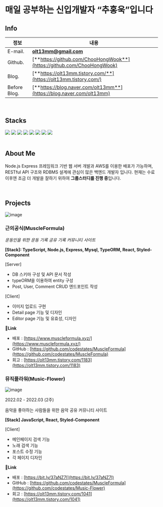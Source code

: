 

# 매일 공부하는 신입개발자 “추홍욱”입니다


## Info
|정보|내용|
|------|---|
|E-mail.|**olt13mm@gmail.com**|
|Github.|[**https://github.com/ChooHongWook**](https://github.com/ChooHongWook)|
|Blog.|[**https://olt13mm.tistory.com/**](https://olt13mm.tistory.com/)|
|Before Blog.|[**https://blog.naver.com/olt13mm**](https://blog.naver.com/olt13mm)|

<br/>

## Stacks
<div align=left> 
<img src="https://img.shields.io/badge/JavaScript-F7DF1E?style=for-the-badge&logo=JavaScript&logoColor=white">
  <img src="https://img.shields.io/badge/TypeScript-3178C6?style=for-the-badge&logo=TypeScript&logoColor=white">
<img src="https://img.shields.io/badge/Node.js-339933?style=for-the-badge&logo=Node.js&logoColor=white">
<img src="https://img.shields.io/badge/Express-000000?style=for-the-badge&logo=Node.js&logoColor=white">
<img src="https://img.shields.io/badge/MySQL-4479A1?style=for-the-badge&logo=Node.js&logoColor=white">
<img src="https://img.shields.io/badge/Sequelize-52B0E7?style=for-the-badge&logo=Sequelize&logoColor=white">
  <img src="https://img.shields.io/badge/Typeform-262627?style=for-the-badge&logo=Typeform&logoColor=white">
<img src="https://img.shields.io/badge/Amazon AWS-232F3E?style=for-the-badge&logo=Amazon AWS&logoColor=white">
</div>


<br/>

## About Me
Node.js Express 프레임워크 기반 웹 서버 개발과 AWS를 이용한 배포가 가능하며,
RESTful API 구조와 RDBMS 설계에 관심이 많은 백엔드 개발자 입니다.
현재는 수료 이후엔 조금 더 개발을 잘하기 위하여 **그룹스터디를 진행 중**입니다. 

<br/>

## Projects

![image](https://user-images.githubusercontent.com/90957389/167373175-d5302c66-7b7c-41fa-95ab-627e77d7d8d5.png)

### 근의공식(MuscleFormula)

*운동인을 위한 운동 기록 공유 기록 커뮤니티 사이트*

**[Stack]:  TypeScript, Node.js, Express, Mysql, TypeORM, React, Styled-Component**

[Server]
- DB 스키마 구성 및 API 문서 작성
- typeORM을 이용하여 entity 구성
- Post, User, Comment CRUD 엔드포인트 작성

[Client]
- 이미지 업로드 구현
- Detail page 기능 및 디자인
- Editor page 기능 및 유효성, 디자인

📎**Link**
- 배포 :  [https://www.muscleformula.xyz/](https://www.muscleformula.xyz/)
- GitHub : [https://github.com/codestates/MuscleFormula](https://github.com/codestates/MuscleFormula)
- 회고 : [https://olt13mm.tistory.com/1183](https://olt13mm.tistory.com/1183)

### 뮤직플라워(Music-Flower)

![image](https://user-images.githubusercontent.com/90957389/167373653-bf45859f-f793-49ad-bf79-bb4da5f80680.png)

2022.02 - 2022.03 (2주)

음악을 좋아하는 사람들을 위한 음악 공유 커뮤니티 사이트

**[Stack] JavaScript, React, Styled-Component**

[Client]
- 메인페이지 검색 기능
- 노래 검색 기능
- 포스트 수정 기능
- 각 페이지 디자인

📎**Link**
- 배포 :  [https://bit.ly/37aNZ7I](https://bit.ly/37aNZ7I)
- GitHub : [https://github.com/codestates/MuscleFormula](https://github.com/codestates/Music-Flower)
- 회고 : [https://olt13mm.tistory.com/1041](https://olt13mm.tistory.com/1041)

<br/>

